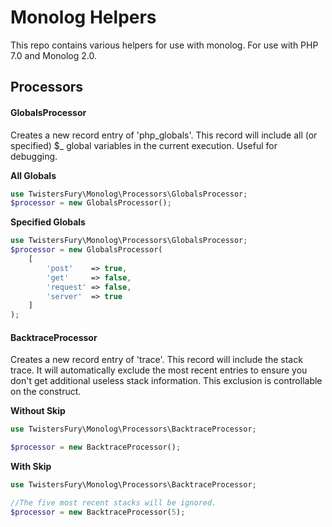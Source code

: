 # Monolog Helpers #

This repo contains various helpers for use with monolog. For use with PHP 7.0 and Monolog 2.0.

## Processors ##

#### GlobalsProcessor ####
Creates a new record entry of 'php_globals'. This record will include all (or specified) $_ global variables
in the current execution. Useful for debugging.

**All Globals**
```php
use TwistersFury\Monolog\Processors\GlobalsProcessor;
$processor = new GlobalsProcessor();
```

**Specified Globals**
```php
use TwistersFury\Monolog\Processors\GlobalsProcessor;
$processor = new GlobalsProcessor(
    [
        'post'    => true,
        'get'     => false,
        'request' => false,
        'server'  => true
    ]
);
```

#### BacktraceProcessor ####
Creates a new record entry of 'trace'. This record will include the stack trace. It will automatically exclude the most
recent entries to ensure you don't get additional useless stack information. This exclusion is controllable on the 
construct.

**Without Skip**
```php
use TwistersFury\Monolog\Processors\BacktraceProcessor;

$processor = new BacktraceProcessor();
```

**With Skip**
```php
use TwistersFury\Monolog\Processors\BacktraceProcessor;

//The five most recent stacks will be ignored.
$processor = new BacktraceProcessor(5);
```
